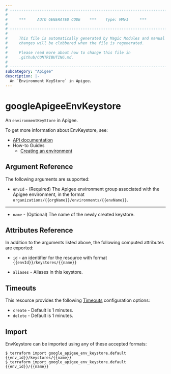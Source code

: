 ```yaml
---
# ----------------------------------------------------------------------------
#
#     ***     AUTO GENERATED CODE    ***    Type: MMv1     ***
#
# ----------------------------------------------------------------------------
#
#     This file is automatically generated by Magic Modules and manual
#     changes will be clobbered when the file is regenerated.
#
#     Please read more about how to change this file in
#     .github/CONTRIBUTING.md.
#
# ----------------------------------------------------------------------------
subcategory: "Apigee"
description: |-
  An `Environment KeyStore` in Apigee.
---
```


# googleApigeeEnvKeystore

An `environmentKeyStore` in Apigee.

To get more information about EnvKeystore, see:

* [API documentation](https://cloud.google.com/apigee/docs/reference/apis/apigee/rest/v1/organizations.environments.keystores/create)
* How-to Guides
  * [Creating an environment](https://cloud.google.com/apigee/docs/api-platform/get-started/create-environment)

## Argument Reference

The following arguments are supported:

* `envId` -
  (Required)
  The Apigee environment group associated with the Apigee environment,
  in the format `organizations/{{orgName}}/environments/{{envName}}`.

***

* `name` -
  (Optional)
  The name of the newly created keystore.

## Attributes Reference

In addition to the arguments listed above, the following computed attributes are exported:

*   `id` - an identifier for the resource with format `{{envId}}/keystores/{{name}}`

*   `aliases` -
    Aliases in this keystore.

## Timeouts

This resource provides the following
[Timeouts](https://developer.hashicorp.com/terraform/plugin/sdkv2/resources/retries-and-customizable-timeouts) configuration options:

* `create` - Default is 1 minutes.
* `delete` - Default is 1 minutes.

## Import

EnvKeystore can be imported using any of these accepted formats:

```console
$ terraform import google_apigee_env_keystore.default {{env_id}}/keystores/{{name}}
$ terraform import google_apigee_env_keystore.default {{env_id}}/{{name}}
```
